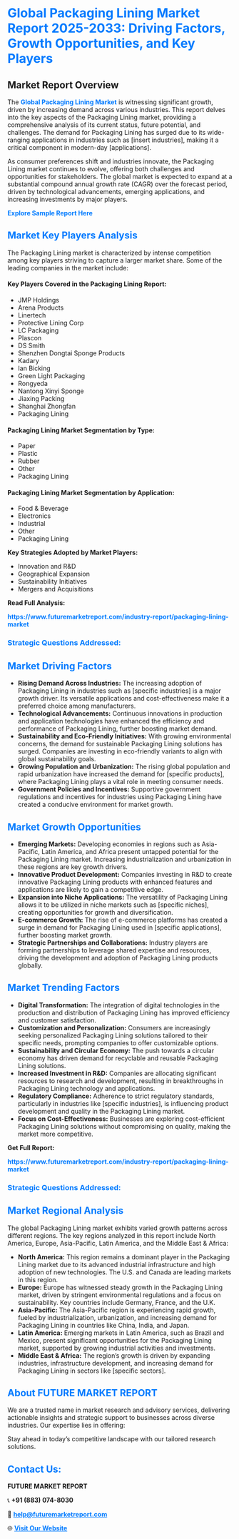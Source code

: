 <h1 style="color: #007BFF;">Global Packaging Lining Market Report 2025-2033: Driving Factors, Growth Opportunities, and Key Players</h1>

<section id="overview">
<h2>Market Report Overview</h2>
<p>The <a href="https://www.futuremarketreport.com/industry-report/packaging-lining-market" style="color: #007BFF; text-decoration: none;"><strong>Global Packaging Lining Market</strong></a> is witnessing significant growth, driven by increasing demand across various industries. This report delves into the key aspects of the Packaging Lining market, providing a comprehensive analysis of its current status, future potential, and challenges. The demand for Packaging Lining has surged due to its wide-ranging applications in industries such as [insert industries], making it a critical component in modern-day [applications].</p>
<p>As consumer preferences shift and industries innovate, the Packaging Lining market continues to evolve, offering both challenges and opportunities for stakeholders. The global market is expected to expand at a substantial compound annual growth rate (CAGR) over the forecast period, driven by technological advancements, emerging applications, and increasing investments by major players.</p>
</section>

<section id="overview">
<p><a href="https://www.futuremarketreport.com/request-sample/reportId=89377" style="color: #007BFF; text-decoration: none;"><strong>Explore Sample Report Here</strong></a></p>
</section>

<section id="key-players">
<h2 style="color: #007BFF;">Market Key Players Analysis</h2>
<p>The Packaging Lining market is characterized by intense competition among key players striving to capture a larger market share. Some of the leading companies in the market include:</p>
<h4>Key Players Covered in the Packaging Lining Report:</h4>
<ul><li>JMP Holdings</li><li>Arena Products</li><li>Linertech</li><li>Protective Lining Corp</li><li>LC Packaging</li><li>Plascon</li><li>DS Smith</li><li>Shenzhen Dongtai Sponge Products</li><li>Kadary</li><li>Ian Bicking</li><li>Green Light Packaging</li><li>Rongyeda</li><li>Nantong Xinyi Sponge</li><li>Jiaxing Packing</li><li>Shanghai Zhongfan</li><li>Packaging Lining</li></ul>
<h4>Packaging Lining Market Segmentation by Type:</h4>
<ul><li>Paper</li><li>Plastic</li><li>Rubber</li><li>Other</li><li>Packaging Lining</li></ul>

<h4>Packaging Lining Market Segmentation by Application:</h4>
<ul><li>Food &amp; Beverage</li><li>Electronics</li><li>Industrial</li><li>Other</li><li>Packaging Lining</li></ul>
<p><strong>Key Strategies Adopted by Market Players:</strong></p>
<ul>
<li>Innovation and R&D</li>
<li>Geographical Expansion</li>
<li>Sustainability Initiatives</li>
<li>Mergers and Acquisitions</li>
</ul>
</section>

<section>
<p><strong>Read Full Analysis: </strong></p><a href="https://www.futuremarketreport.com/industry-report/packaging-lining-market" style="color: #007BFF; text-decoration: none;"><strong>https://www.futuremarketreport.com/industry-report/packaging-lining-market</strong></a>
<h3 style="color: #007BFF;">Strategic Questions Addressed:</h3>
</section>

<section id="driving-factors">
<h2 style="color: #007BFF;">Market Driving Factors</h2>
<ul>
<li><strong>Rising Demand Across Industries:</strong> The increasing adoption of Packaging Lining in industries such as [specific industries] is a major growth driver. Its versatile applications and cost-effectiveness make it a preferred choice among manufacturers.</li>
<li><strong>Technological Advancements:</strong> Continuous innovations in production and application technologies have enhanced the efficiency and performance of Packaging Lining, further boosting market demand.</li>
<li><strong>Sustainability and Eco-Friendly Initiatives:</strong> With growing environmental concerns, the demand for sustainable Packaging Lining solutions has surged. Companies are investing in eco-friendly variants to align with global sustainability goals.</li>
<li><strong>Growing Population and Urbanization:</strong> The rising global population and rapid urbanization have increased the demand for [specific products], where Packaging Lining plays a vital role in meeting consumer needs.</li>
<li><strong>Government Policies and Incentives:</strong> Supportive government regulations and incentives for industries using Packaging Lining have created a conducive environment for market growth.</li>
</ul>
</section>

<section id="growth-opportunities">
<h2 style="color: #007BFF;">Market Growth Opportunities</h2>
<ul>
<li><strong>Emerging Markets:</strong> Developing economies in regions such as Asia-Pacific, Latin America, and Africa present untapped potential for the Packaging Lining market. Increasing industrialization and urbanization in these regions are key growth drivers.</li>
<li><strong>Innovative Product Development:</strong> Companies investing in R&D to create innovative Packaging Lining products with enhanced features and applications are likely to gain a competitive edge.</li>
<li><strong>Expansion into Niche Applications:</strong> The versatility of Packaging Lining allows it to be utilized in niche markets such as [specific niches], creating opportunities for growth and diversification.</li>
<li><strong>E-commerce Growth:</strong> The rise of e-commerce platforms has created a surge in demand for Packaging Lining used in [specific applications], further boosting market growth.</li>
<li><strong>Strategic Partnerships and Collaborations:</strong> Industry players are forming partnerships to leverage shared expertise and resources, driving the development and adoption of Packaging Lining products globally.</li>
</ul>
</section>

<section id="trending-factors">
<h2 style="color: #007BFF;">Market Trending Factors</h2>
<ul>
<li><strong>Digital Transformation:</strong> The integration of digital technologies in the production and distribution of Packaging Lining has improved efficiency and customer satisfaction.</li>
<li><strong>Customization and Personalization:</strong> Consumers are increasingly seeking personalized Packaging Lining solutions tailored to their specific needs, prompting companies to offer customizable options.</li>
<li><strong>Sustainability and Circular Economy:</strong> The push towards a circular economy has driven demand for recyclable and reusable Packaging Lining solutions.</li>
<li><strong>Increased Investment in R&D:</strong> Companies are allocating significant resources to research and development, resulting in breakthroughs in Packaging Lining technology and applications.</li>
<li><strong>Regulatory Compliance:</strong> Adherence to strict regulatory standards, particularly in industries like [specific industries], is influencing product development and quality in the Packaging Lining market.</li>
<li><strong>Focus on Cost-Effectiveness:</strong> Businesses are exploring cost-efficient Packaging Lining solutions without compromising on quality, making the market more competitive.</li>
</ul>
</section>

<section>
<p><strong>Get Full Report: </strong></p><a href="https://www.futuremarketreport.com/industry-report/packaging-lining-market" style="color: #007BFF; text-decoration: none;"><strong>https://www.futuremarketreport.com/industry-report/packaging-lining-market</strong></a>
<h3 style="color: #007BFF;">Strategic Questions Addressed:</h3>
</section>


<section id="regional-analysis">
<h2 style="color: #007BFF;">Market Regional Analysis</h2>
<p>The global Packaging Lining market exhibits varied growth patterns across different regions. The key regions analyzed in this report include North America, Europe, Asia-Pacific, Latin America, and the Middle East & Africa:</p>
<ul>
<li><strong>North America:</strong> This region remains a dominant player in the Packaging Lining market due to its advanced industrial infrastructure and high adoption of new technologies. The U.S. and Canada are leading markets in this region.</li>
<li><strong>Europe:</strong> Europe has witnessed steady growth in the Packaging Lining market, driven by stringent environmental regulations and a focus on sustainability. Key countries include Germany, France, and the U.K.</li>
<li><strong>Asia-Pacific:</strong> The Asia-Pacific region is experiencing rapid growth, fueled by industrialization, urbanization, and increasing demand for Packaging Lining in countries like China, India, and Japan.</li>
<li><strong>Latin America:</strong> Emerging markets in Latin America, such as Brazil and Mexico, present significant opportunities for the Packaging Lining market, supported by growing industrial activities and investments.</li>
<li><strong>Middle East & Africa:</strong> The region’s growth is driven by expanding industries, infrastructure development, and increasing demand for Packaging Lining in sectors like [specific sectors].</li>
</ul>
</section>

<footer>
<h2 style="color: #007BFF;">About FUTURE MARKET REPORT</h2>
<p>We are a trusted name in market research and advisory services, delivering actionable insights and strategic support to businesses across diverse industries. Our expertise lies in offering:</p>

<p>Stay ahead in today’s competitive landscape with our tailored research solutions.</p>

<h2 style="color: #007BFF;">Contact Us:</h2>
<p><strong>FUTURE MARKET REPORT</strong></p>
<p>📞 <strong>+91 (883) 074-8030</strong></p>
<p>📧 <strong><a href="mailto:help@futuremarketreport.com" style="color: #007BFF;">help@futuremarketreport.com</a></strong></p>
<p>🌐 <strong><a href="https://www.futuremarketreport.com/" style="color: #007BFF;">Visit Our Website</a></strong></p>
</footer>